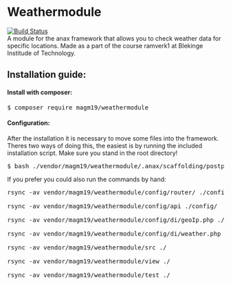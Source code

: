 # Weathermodule
[![Build Status](https://www.travis-ci.com/maxrsg/weathermodule.svg?branch=main)](https://www.travis-ci.com/maxrsg/weathermodule)
<br>
A module for the anax framework that allows you to check weather data for specific locations. Made as a part of the course
ramverk1 at Blekinge Institude of Technology.

## Installation guide:
#### Install with composer:

<pre>
$ composer require magm19/weathermodule
</pre>

#### Configuration:
After the installation it is necessary to move some files into the framework.
Theres two ways of doing this, the easiest is by running the included installation script.
Make sure you stand in the root directory!

<pre>
$ bash ./vendor/magm19/weathermodule/.anax/scaffolding/postprocess.d/701_weathermodule.bash
</pre>

If you prefer you could also run the commands by hand:

<pre>
rsync -av vendor/magm19/weathermodule/config/router/ ./config/router

rsync -av vendor/magm19/weathermodule/config/api ./config/

rsync -av vendor/magm19/weathermodule/config/di/geoIp.php ./config/di

rsync -av vendor/magm19/weathermodule/config/di/weather.php ./config/di

rsync -av vendor/magm19/weathermodule/src ./

rsync -av vendor/magm19/weathermodule/view ./

rsync -av vendor/magm19/weathermodule/test ./
</pre>

